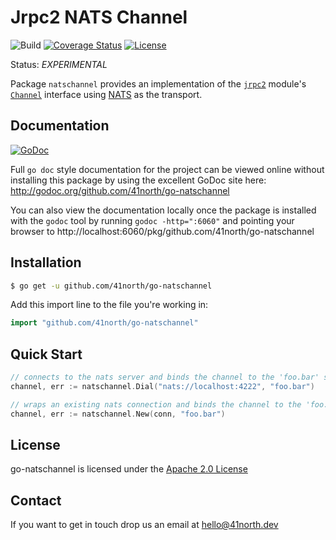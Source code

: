 # Jrpc2 NATS Channel

![Build](https://github.com/41north/go-natschannel/actions/workflows/ci.yml/badge.svg)
[![Coverage Status](https://coveralls.io/repos/github/41north/go-natschannel/badge.svg)](https://coveralls.io/github/41north/go-natschannel)
[![License](https://img.shields.io/badge/License-Apache_2.0-blue.svg)](https://opensource.org/licenses/Apache-2.0)

Status: _EXPERIMENTAL_

Package `natschannel` provides an implementation of the
[`jrpc2`](https://godoc.org/github.com/creachadair/jrpc2) module's
[`Channel`](https://godoc.org/github.com/creachadair/jrpc2/channel#Channel)
interface using [NATS](https://nats.io) as the transport.

## Documentation

[![GoDoc](https://img.shields.io/badge/godoc-reference-blue.svg)](http://godoc.org/github.com/41north/go-natschannel)

Full `go doc` style documentation for the project can be viewed online without
installing this package by using the excellent GoDoc site here:
http://godoc.org/github.com/41north/go-natschannel

You can also view the documentation locally once the package is installed with
the `godoc` tool by running `godoc -http=":6060"` and pointing your browser to
http://localhost:6060/pkg/github.com/41north/go-natschannel

## Installation

```bash
$ go get -u github.com/41north/go-natschannel
```

Add this import line to the file you're working in:

```Go
import "github.com/41north/go-natschannel"
```

## Quick Start

```go
// connects to the nats server and binds the channel to the 'foo.bar' subject
channel, err := natschannel.Dial("nats://localhost:4222", "foo.bar")

// wraps an existing nats connection and binds the channel to the 'foo.bar' subject
channel, err := natschannel.New(conn, "foo.bar")
```

## License

go-natschannel is licensed under the [Apache 2.0 License](LICENSE)

## Contact

If you want to get in touch drop us an email at [hello@41north.dev](mailto:hello@41north.dev)

